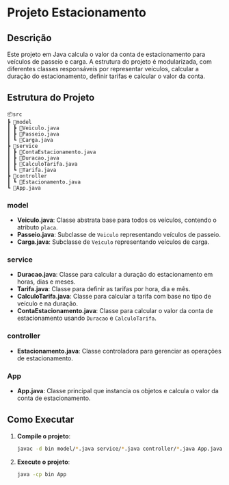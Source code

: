# Projeto Estacionamento

## Descrição

Este projeto em Java calcula o valor da conta de estacionamento para veículos de passeio e carga. A estrutura do projeto é modularizada, com diferentes classes responsáveis por representar veículos, calcular a duração do estacionamento, definir tarifas e calcular o valor da conta.

## Estrutura do Projeto

```
📦src
┣ 📂model
┃ ┣ 📜Veiculo.java
┃ ┣ 📜Passeio.java
┃ ┗ 📜Carga.java
┣ 📂service
┃ ┣ 📜ContaEstacionamento.java
┃ ┣ 📜Duracao.java
┃ ┣ 📜CalculoTarifa.java
┃ ┗ 📜Tarifa.java
┣ 📂controller
┃ ┗ 📜Estacionamento.java
┗ 📜App.java
```


### model

- **Veiculo.java**: Classe abstrata base para todos os veículos, contendo o atributo `placa`.
- **Passeio.java**: Subclasse de `Veiculo` representando veículos de passeio.
- **Carga.java**: Subclasse de `Veiculo` representando veículos de carga.

### service

- **Duracao.java**: Classe para calcular a duração do estacionamento em horas, dias e meses.
- **Tarifa.java**: Classe para definir as tarifas por hora, dia e mês.
- **CalculoTarifa.java**: Classe para calcular a tarifa com base no tipo de veículo e na duração.
- **ContaEstacionamento.java**: Classe para calcular o valor da conta de estacionamento usando `Duracao` e `CalculoTarifa`.

### controller

- **Estacionamento.java**: Classe controladora para gerenciar as operações de estacionamento.

### App

- **App.java**: Classe principal que instancia os objetos e calcula o valor da conta de estacionamento.

## Como Executar

1. **Compile o projeto**:
    ```bash
    javac -d bin model/*.java service/*.java controller/*.java App.java
    ```

2. **Execute o projeto**:
    ```bash
    java -cp bin App
    ```
